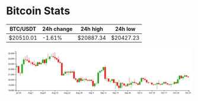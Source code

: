 # Bitcoin Stats

BTC/USDT|24h change|24h high|24h low|
|---|---|---|---|
|$20510.01|-1.61%|$20887.34|$20427.23|

<img src="./chart.svg">

